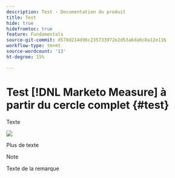 ```yaml
---
description: Test - Documentation du produit
title: Test
hide: true
hidefromtoc: true
feature: Fundamentals
source-git-commit: d578d214d96c235733972e2d53a6da0c8a12e116
workflow-type: tm+mt
source-wordcount: '13'
ht-degree: 15%

---
```


# Test [!DNL Marketo Measure] à partir du cercle complet {#test}

Texte

![](assets/drilldown_3.gif)

Plus de texte

>[!NOTE]
>
>Texte de la remarque
